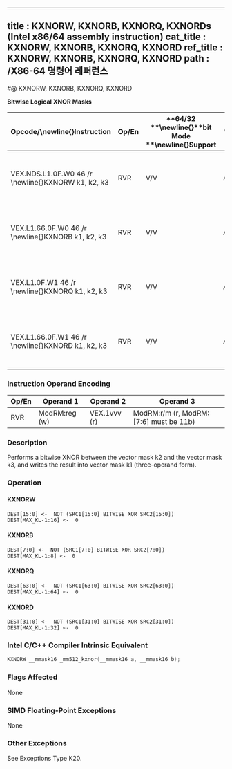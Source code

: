 ----------------------------
title : KXNORW, KXNORB, KXNORQ, KXNORDs (Intel x86/64 assembly instruction)
cat_title : KXNORW, KXNORB, KXNORQ, KXNORD
ref_title : KXNORW, KXNORB, KXNORQ, KXNORD
path : /X86-64 명령어 레퍼런스
----------------------------
#@ KXNORW, KXNORB, KXNORQ, KXNORD

**Bitwise Logical XNOR Masks**

|**Opcode/**\newline{}**Instruction**|**Op/En**|**64/32 **\newline{}**bit Mode **\newline{}**Support**|**CPUID **\newline{}**Feature **\newline{}**Flag**|**Description**|
|------------------------------------|---------|------------------------------------------------------|--------------------------------------------------|---------------|
|VEX.NDS.L1.0F.W0 46 /r \newline{}KXNORW k1, k2, k3|RVR|V/V|AVX512F|Bitwise XNOR 16 bits masks k2 and k3 and place result in k1.|
|VEX.L1.66.0F.W0 46 /r \newline{}KXNORB k1, k2, k3|RVR|V/V|AVX512DQ|Bitwise XNOR 8 bits masks k2 and k3 and place result in k1.|
|VEX.L1.0F.W1 46 /r \newline{}KXNORQ k1, k2, k3|RVR|V/V|AVX512BW|Bitwise XNOR 64 bits masks k2 and k3 and place result in k1.|
|VEX.L1.66.0F.W1 46 /r \newline{}KXNORD k1, k2, k3|RVR|V/V|AVX512BW|Bitwise XNOR 32 bits masks k2 and k3 and place result in k1.|
### Instruction Operand Encoding


|Op/En|Operand 1|Operand 2|Operand 3|
|-----|---------|---------|---------|
|RVR|ModRM:reg (w)|VEX.1vvv (r)|ModRM:r/m (r, ModRM:[7:6] must be 11b)|
### Description


Performs a bitwise XNOR between the vector mask k2 and the vector mask k3, and writes the result into vector mask k1 (three-operand form).


### Operation
#### KXNORW
```info-verb
DEST[15:0] <-  NOT (SRC1[15:0] BITWISE XOR SRC2[15:0])
DEST[MAX_KL-1:16] <-  0
```
#### KXNORB
```info-verb
DEST[7:0] <-  NOT (SRC1[7:0] BITWISE XOR SRC2[7:0])
DEST[MAX_KL-1:8] <-  0
```
#### KXNORQ
```info-verb
DEST[63:0] <-  NOT (SRC1[63:0] BITWISE XOR SRC2[63:0])
DEST[MAX_KL-1:64] <-  0
```
#### KXNORD
```info-verb
DEST[31:0] <-  NOT (SRC1[31:0] BITWISE XOR SRC2[31:0])
DEST[MAX_KL-1:32] <-  0
```

### Intel C/C++ Compiler Intrinsic Equivalent

```cpp
KXNORW __mmask16 _mm512_kxnor(__mmask16 a, __mmask16 b);
```
### Flags Affected


None

### SIMD Floating-Point Exceptions


None

### Other Exceptions


See Exceptions Type K20.


